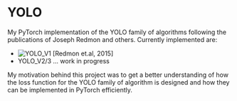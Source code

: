 # YOLO

My PyTorch implementation of the YOLO family of algorithms following the publications of Joseph Redmon and others.
Currently implemented are:
* ![YOLO_V1](https://arxiv.org/abs/1506.02640) [Redmon et.al, 2015]
* YOLO_V2/3 ... work in progress

My motivation behind this project was to get a better understanding of how the loss function for the YOLO family of 
algorithm is designed and how they can be implemented in PyTorch efficiently.
